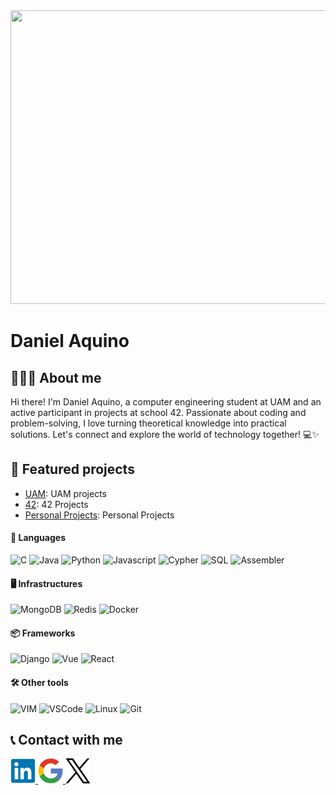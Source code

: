 <img src='https://i.pinimg.com/originals/c8/e1/3d/c8e13dbd21915f6a925002a284ef7824.gif' height="470" width="1024" frameborder="0" scrolling="no"/>

# Daniel Aquino

## 👨🏻‍💻 About me
Hi there! I'm Daniel Aquino, a computer engineering student at UAM and an active participant in projects at school 42. Passionate about coding and problem-solving, I love turning theoretical knowledge into practical solutions. Let's connect and explore the world of technology together! 💻✨

## 💼 Featured projects

- [UAM](https://github.com/DanielAquino2003/UAM): UAM projects
- [42](https://github.com/DanielAquino2003/42): 42 Projects
- [Personal Projects](https://github.com/DanielAquino2003/Personal-Projects): Personal Projects

#### 📖 Languages
![C](https://img.shields.io/badge/C-a?style=for-the-badge&logo=C&color=grey)
![Java](https://img.shields.io/badge/Java-a?style=for-the-badge&logo=java&logoColor=grey&color=grey)
![Python](https://img.shields.io/badge/Python-a?style=for-the-badge&logo=python&color=grey)
![Javascript](https://img.shields.io/badge/Javascript-a?style=for-the-badge&logo=javascript&color=grey)
![Cypher](https://img.shields.io/badge/Cypher-a?style=for-the-badge&logo=cypher&color=grey)
![SQL](https://img.shields.io/badge/SQL-a?style=for-the-badge&logo=mysql&color=grey)
![Assembler](https://img.shields.io/badge/Assembler-a?style=for-the-badge&logo=assemblyscript&color=grey)

#### 🖥️ Infrastructures
![MongoDB](https://img.shields.io/badge/MongoDB-a?style=for-the-badge&logo=mongodb&color=grey)
![Redis](https://img.shields.io/badge/Redis-a?style=for-the-badge&logo=redis&color=grey)
![Docker](https://img.shields.io/badge/Docker-a?style=for-the-badge&logo=docker&color=grey)

#### 📦​ Frameworks
![Django](https://img.shields.io/badge/Django-a?style=for-the-badge&logo=django&color=grey)
![Vue](https://img.shields.io/badge/vue-a?style=for-the-badge&logo=vue&color=grey)
![React](https://img.shields.io/badge/react-a?style=for-the-badge&logo=react&color=grey)

#### 🛠 Other tools

   ![VIM](https://img.shields.io/badge/VIM-a?style=for-the-badge&logo=vim&color=grey)
   ![VSCode](https://img.shields.io/badge/Visual_Studio_Code-a?style=for-the-badge&logo=visualstudiocode&color=grey)
   ![Linux](https://img.shields.io/badge/Linux-a?style=for-the-badge&logo=linux&color=grey)
   ![Git](https://img.shields.io/badge/Git-a?style=for-the-badge&logo=git&color=grey)


## 📞 Contact with me
<p align="left">
  <!-- LinkedIn -->
  <a href="https://www.linkedin.com/in/danielaquino2003/" target="_blank" rel="noreferrer" title="LinkedIn">
    <img src="https://raw.githubusercontent.com/devicons/devicon/master/icons/linkedin/linkedin-original.svg" alt="LinkedIn" width="40" height="40"/>
  </a>
  <!-- Email -->
  <a href="mailto:aquinosantiagodani@gmail.com" target="_blank" rel="noreferrer" title="Email">
    <img src="https://raw.githubusercontent.com/devicons/devicon/master/icons/google/google-original.svg" alt="Email" width="40" height="40"/>
  </a>
  <!-- Twitter -->
  <a href="https://twitter.com/tu_usuario_de_twitter" target="_blank" rel="noreferrer" title="Twitter">
    <img src="https://raw.githubusercontent.com/devicons/devicon/master/icons/twitter/twitter-original.svg" alt="Twitter" width="40" height="40"/>
  </a><br>
</p>

